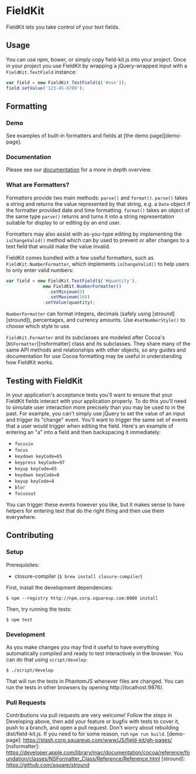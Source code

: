 # FieldKit

FieldKit lets you take control of your text fields.

## Usage

You can use npm, bower, or simply copy field-kit.js into your project. Once in
your project you use FieldKit by wrapping a jQuery-wrapped input with a
`FieldKit.TextField` instance:

```js
var field = new FieldKit.TextField($('#ssn'));
field.setValue('123-45-6789');
```

## Formatting

### Demo

See examples of built-in formatters and fields at [the demo page][demo-page].

### Documentation
Please see our [documentation](docs/) for a more in depth overview.

### What are Formatters?

Formatters provide two main methods: `parse()` and `format()`. `parse()` takes
a string and returns the value represented by that string, e.g. a `Date` object
if the formatter provided date and time formatting. `format()` takes an object
of the same type `parse()` returns and turns it into a string representation
suitable for display to or editing by an end user.

Formatters may also assist with as-you-type editing by implementing the
`isChangeValid()` method which can by used to prevent or alter changes to a
text field that would make the value invalid.

FieldKit comes bundled with a few useful formatters, such as
`FieldKit.NumberFormatter`, which implements `isChangeValid()` to help users to
only enter valid numbers:

```js
var field = new FieldKit.TextField($('#quantity'),
              new FieldKit.NumberFormatter()
                .setMinimum(0)
                .setMaximum(10))
              .setValue(quantity);
```

`NumberFormatter` can format integers, decimals (safely using
[stround][stround]), percentages, and currency amounts. Use `#setNumberStyle()`
to choose which style to use.

`FieldKit.Formatter` and its subclasses are modeled after Cocoa's
[`NSFormatter`][nsformatter] class and its subclasses. They share many of the
same API methods and relationships with other objects, so any guides and
documentation for use Cocoa formatting may be useful in understanding how
FieldKit works.

## Testing with FieldKit

In your application's acceptance tests you'll want to ensure that your FieldKit
fields interact with your application properly. To do this you'll need to
simulate user interaction more precisely than you may be used to in the past.
For example, you can't simply use jQuery to set the value of an input and
trigger its "change" event. You'll want to trigger the same set of events that
a user would trigger when editing the field. Here's an example of entering an
"a" into a field and then backspacing it immediately:

* `focusin`
* `focus`
* `keydown keyCode=65`
* `keypress keyCode=97`
* `keyup keyCode=65`
* `keydown keyCode=8`
* `keyup keyCode=8`
* `blur`
* `focusout`

You can trigger these events however you like, but it makes sense to have
helpers for entering text that do the right thing and then use them everywhere.

## Contributing

### Setup

Prerequisites:

* closure-compiler (`$ brew install closure-compiler`)

First, install the development dependencies:

```
$ npm --registry http://npm.corp.squareup.com:8000 install
```

Then, try running the tests:

```
$ npm test
```

### Development

As you make changes you may find it useful to have everything automatically
compiled and ready to test interactively in the browser. You can do that using
`script/develop`:

```
$ ./script/develop
```

That will run the tests in PhantomJS whenever files are changed. You can run
the tests in other browsers by opening http://localhost:9876/.

### Pull Requests

Contributions via pull requests are very welcome! Follow the steps in
Developing above, then add your feature or bugfix with tests to cover it, push
to a branch, and open a pull request. Don't worry about rebuilding
dist/field-kit.js. If you need to for some reason, run `npm run build`.
[demo-page]: https://stash.corp.squareup.com/www/JS/field-kit/gh-pages/
[nsformatter]: https://developer.apple.com/library/mac/documentation/cocoa/reference/foundation/classes/NSFormatter_Class/Reference/Reference.html
[stround]: https://github.com/square/stround
